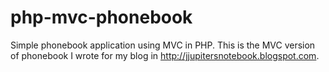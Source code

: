 # php-mvc-phonebook
Simple phonebook application using MVC in PHP. This is the MVC version of phonebook I wrote for my blog in http://jjupitersnotebook.blogspot.com.
